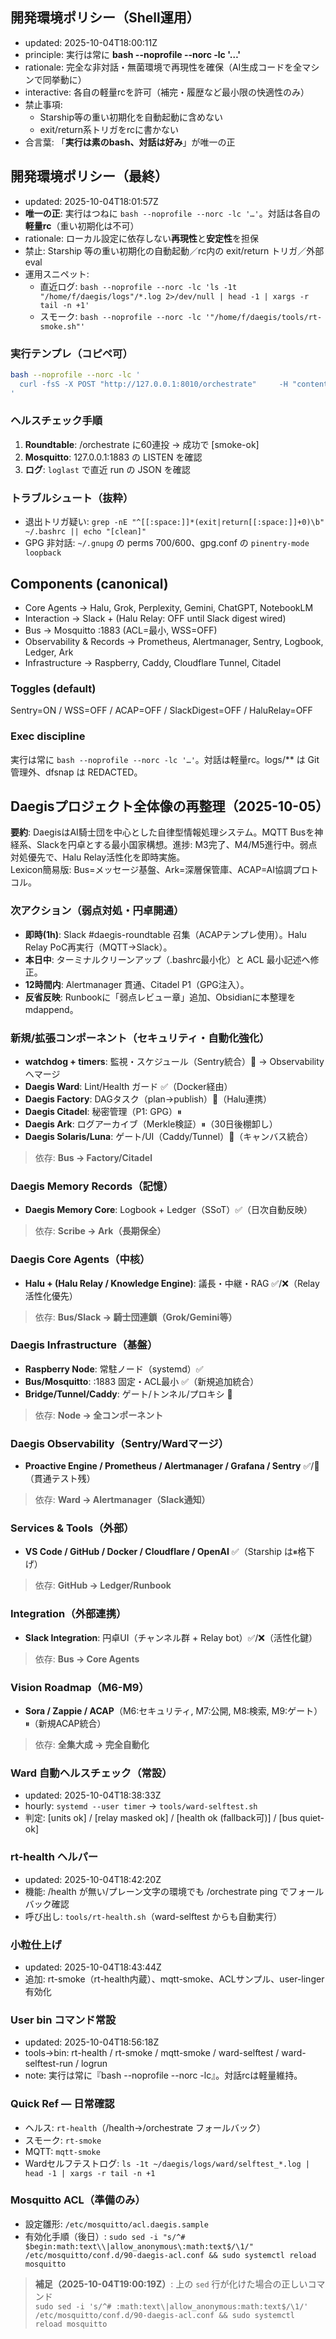 
## 開発環境ポリシー（Shell運用）
- updated: 2025-10-04T18:00:11Z
- principle: 実行は常に **bash --noprofile --norc -lc '…'**
- rationale: 完全な非対話・無菌環境で再現性を確保（AI生成コードを全マシンで同挙動に）
- interactive: 各自の軽量rcを許可（補完・履歴など最小限の快適性のみ）
- 禁止事項:
  - Starship等の重い初期化を自動起動に含めない
  - exit/return系トリガをrcに書かない
- 合言葉: 「**実行は素のbash、対話は好み**」が唯一の正

## 開発環境ポリシー（最終）
- updated: 2025-10-04T18:01:57Z
- **唯一の正**: 実行はつねに `bash --noprofile --norc -lc '…'`。対話は各自の**軽量rc**（重い初期化は不可）
- rationale: ローカル設定に依存しない**再現性**と**安定性**を担保
- 禁止: Starship 等の重い初期化の自動起動／rc内の exit/return トリガ／外部 eval
- 運用スニペット:
  - 直近ログ: `bash --noprofile --norc -lc 'ls -1t "/home/f/daegis/logs"/*.log 2>/dev/null | head -1 | xargs -r tail -n +1'`
  - スモーク: `bash --noprofile --norc -lc '"/home/f/daegis/tools/rt-smoke.sh"'`

### 実行テンプレ（コピペ可）
```bash
bash --noprofile --norc -lc '
  curl -fsS -X POST "http://127.0.0.1:8010/orchestrate"     -H "content-type: application/json" -d "{\"task\":\"daily test\"}" | jq -e .
'
```

### ヘルスチェック手順
1) **Roundtable**: /orchestrate に60連投 → 成功で [smoke-ok]  
2) **Mosquitto**: 127.0.0.1:1883 の LISTEN を確認  
3) **ログ**: `loglast` で直近 run の JSON を確認  

### トラブルシュート（抜粋）
- 退出トリガ疑い: `grep -nE "^[[:space:]]*(exit|return[[:space:]]+0)\b" ~/.bashrc || echo "[clean]"`
- GPG 非対話: `~/.gnupg` の perms 700/600、gpg.conf の `pinentry-mode loopback`

## Components (canonical)
- Core Agents → Halu, Grok, Perplexity, Gemini, ChatGPT, NotebookLM
- Interaction → Slack + (Halu Relay: OFF until Slack digest wired)
- Bus → Mosquitto :1883 (ACL=最小, WSS=OFF)
- Observability & Records → Prometheus, Alertmanager, Sentry, Logbook, Ledger, Ark
- Infrastructure → Raspberry, Caddy, Cloudflare Tunnel, Citadel

### Toggles (default)
Sentry=ON / WSS=OFF / ACAP=OFF / SlackDigest=OFF / HaluRelay=OFF

### Exec discipline
実行は常に `bash --noprofile --norc -lc '…'`。対話は軽量rc。logs/** は Git 管理外、dfsnap は REDACTED。

## Daegisプロジェクト全体像の再整理（2025-10-05）
**要約**: DaegisはAI騎士団を中心とした自律型情報処理システム。MQTT Busを神経系、Slackを円卓とする最小国家構想。進捗: M3完了、M4/M5進行中。弱点対処優先で、Halu Relay活性化を即時実施。  
Lexicon簡易版: Bus=メッセージ基盤、Ark=深層保管庫、ACAP=AI協調プロトコル。

### 次アクション（弱点対処・円卓開通）
- **即時(1h)**: Slack #daegis-roundtable 召集（ACAPテンプレ使用）。Halu Relay PoC再実行（MQTT→Slack）。
- **本日中**: ターミナルクリーンアップ（.bashrc最小化）と ACL 最小記述へ修正。
- **12時間内**: Alertmanager 貫通、Citadel P1（GPG注入）。
- **反省反映**: Runbookに「弱点レビュー章」追加、Obsidianに本整理を mdappend。

### 新規/拡張コンポーネント（セキュリティ・自動化強化）
- **watchdog + timers**: 監視・スケジュール（Sentry統合）🚧 → Observabilityへマージ
- **Daegis Ward**: Lint/Health ガード ✅（Docker経由）
- **Daegis Factory**: DAGタスク（plan→publish）🚧（Halu連携）
- **Daegis Citadel**: 秘密管理（P1: GPG）⏸
- **Daegis Ark**: ログアーカイブ（Merkle検証）⏸（30日後棚卸し）
- **Daegis Solaris/Luna**: ゲート/UI（Caddy/Tunnel）🚧（キャンバス統合）

> 依存: **Bus → Factory/Citadel**

### Daegis Memory Records（記憶）
- **Daegis Memory Core**: Logbook + Ledger（SSoT）✅（日次自動反映）
> 依存: **Scribe → Ark（長期保全）**

### Daegis Core Agents（中核）
- **Halu + (Halu Relay / Knowledge Engine)**: 議長・中継・RAG ✅/❌（Relay活性化優先）
> 依存: **Bus/Slack → 騎士団連鎖（Grok/Gemini等）**

### Daegis Infrastructure（基盤）
- **Raspberry Node**: 常駐ノード（systemd）✅
- **Bus/Mosquitto**: :1883 固定・ACL最小 ✅（新規追加統合）
- **Bridge/Tunnel/Caddy**: ゲート/トンネル/プロキシ 🚧
> 依存: **Node → 全コンポーネント**

### Daegis Observability（Sentry/Wardマージ）
- **Proactive Engine / Prometheus / Alertmanager / Grafana / Sentry** ✅/🚧（貫通テスト残）
> 依存: **Ward → Alertmanager（Slack通知）**

### Services & Tools（外部）
- **VS Code / GitHub / Docker / Cloudflare / OpenAI** ✅（Starship は⏸格下げ）
> 依存: **GitHub → Ledger/Runbook**

### Integration（外部連携）
- **Slack Integration**: 円卓UI（チャンネル群 + Relay bot）✅/❌（活性化鍵）
> 依存: **Bus → Core Agents**

### Vision Roadmap（M6-M9）
- **Sora / Zappie / ACAP**（M6:セキュリティ, M7:公開, M8:検索, M9:ゲート）⏸（新規ACAP統合）
> 依存: **全集大成 → 完全自動化**

### Ward 自動ヘルスチェック（常設）
- updated: 2025-10-04T18:38:33Z
- hourly: `systemd --user timer` → `tools/ward-selftest.sh`
- 判定: [units ok] / [relay masked ok] / [health ok (fallback可)] / [bus quiet-ok]

### rt-health ヘルパー
- updated: 2025-10-04T18:42:20Z
- 機能: /health が無い/プレーン文字の環境でも /orchestrate ping でフォールバック確認
- 呼び出し: `tools/rt-health.sh`（ward-selftest からも自動実行）

### 小粒仕上げ
- updated: 2025-10-04T18:43:44Z
- 追加: rt-smoke（rt-health内蔵）、mqtt-smoke、ACLサンプル、user-linger有効化

### User bin コマンド常設
- updated: 2025-10-04T18:56:18Z
- tools→bin: rt-health / rt-smoke / mqtt-smoke / ward-selftest / ward-selftest-run / logrun
- note: 実行は常に『bash --noprofile --norc -lc』。対話rcは軽量維持。

### Quick Ref — 日常確認
- ヘルス: `rt-health`（/health→/orchestrate フォールバック）
- スモーク: `rt-smoke`
- MQTT: `mqtt-smoke`
- Wardセルフテストログ: `ls -1t ~/daegis/logs/ward/selftest_*.log | head -1 | xargs -r tail -n +1`

### Mosquitto ACL（準備のみ）
- 設定雛形: `/etc/mosquitto/acl.daegis.sample`
- 有効化手順（後日）:
  `sudo sed -i "s/^# $begin:math:text\\|allow_anonymous\:math:text$/\1/" /etc/mosquitto/conf.d/90-daegis-acl.conf && sudo systemctl reload mosquitto`

> **補足（2025-10-04T19:00:19Z）**: 上の `sed` 行が化けた場合の正しいコマンド  
> `sudo sed -i 's/^# :math:text\|allow_anonymous:math:text$/\1/' /etc/mosquitto/conf.d/90-daegis-acl.conf && sudo systemctl reload mosquitto`

